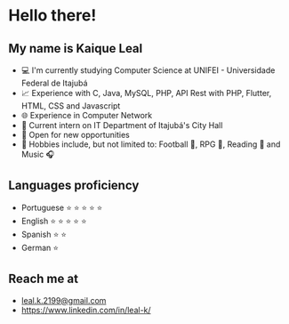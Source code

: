 # Hello there!


## **My name is Kaique Leal**

- :computer: I'm currently studying Computer Science at UNIFEI - Universidade Federal de Itajubá
- :chart_with_upwards_trend: Experience with C, Java, MySQL, PHP, API Rest with PHP, Flutter, HTML, CSS and Javascript
- :globe_with_meridians: Experience in Computer Network
- :page_with_curl: Current intern on IT Department of Itajubá's City Hall
- :dart: Open for new opportunities
- :bookmark: Hobbies include, but not limited to: Football :football:, RPG :game_die:, Reading :book: and Music :headphones:


## Languages proficiency
- Portuguese :star: :star: :star: :star: :star: 
- English :star: :star: :star: :star: :star:
- Spanish :star: :star:
- German :star:

## Reach me at
- leal.k.2199@gmail.com
- https://www.linkedin.com/in/leal-k/
<!---
leal-k/leal-k is a ✨ special ✨ repository because its `README.md` (this file) appears on your GitHub profile.
You can click the Preview link to take a look at your changes.
--->
